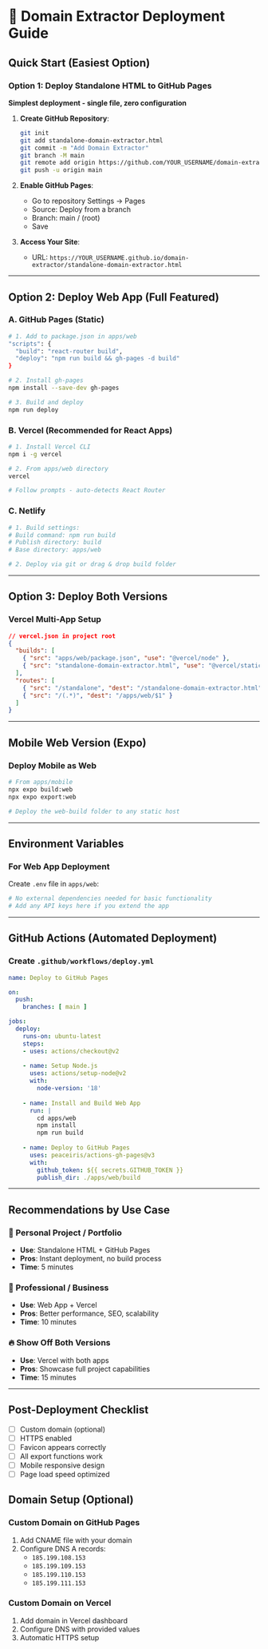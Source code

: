 # 🚀 Domain Extractor Deployment Guide

## Quick Start (Easiest Option)

### Option 1: Deploy Standalone HTML to GitHub Pages
**Simplest deployment - single file, zero configuration**

1. **Create GitHub Repository**:
   ```bash
   git init
   git add standalone-domain-extractor.html
   git commit -m "Add Domain Extractor"
   git branch -M main
   git remote add origin https://github.com/YOUR_USERNAME/domain-extractor.git
   git push -u origin main
   ```

2. **Enable GitHub Pages**:
   - Go to repository Settings → Pages
   - Source: Deploy from a branch
   - Branch: main / (root)
   - Save

3. **Access Your Site**:
   - URL: `https://YOUR_USERNAME.github.io/domain-extractor/standalone-domain-extractor.html`

---

## Option 2: Deploy Web App (Full Featured)

### A. GitHub Pages (Static)
```bash
# 1. Add to package.json in apps/web
"scripts": {
  "build": "react-router build",
  "deploy": "npm run build && gh-pages -d build"
}

# 2. Install gh-pages
npm install --save-dev gh-pages

# 3. Build and deploy
npm run deploy
```

### B. Vercel (Recommended for React Apps)
```bash
# 1. Install Vercel CLI
npm i -g vercel

# 2. From apps/web directory
vercel

# Follow prompts - auto-detects React Router
```

### C. Netlify
```bash
# 1. Build settings:
# Build command: npm run build
# Publish directory: build
# Base directory: apps/web

# 2. Deploy via git or drag & drop build folder
```

---

## Option 3: Deploy Both Versions

### Vercel Multi-App Setup
```json
// vercel.json in project root
{
  "builds": [
    { "src": "apps/web/package.json", "use": "@vercel/node" },
    { "src": "standalone-domain-extractor.html", "use": "@vercel/static" }
  ],
  "routes": [
    { "src": "/standalone", "dest": "/standalone-domain-extractor.html" },
    { "src": "/(.*)", "dest": "/apps/web/$1" }
  ]
}
```

---

## Mobile Web Version (Expo)

### Deploy Mobile as Web
```bash
# From apps/mobile
npx expo build:web
npx expo export:web

# Deploy the web-build folder to any static host
```

---

## Environment Variables

### For Web App Deployment
Create `.env` file in `apps/web`:
```bash
# No external dependencies needed for basic functionality
# Add any API keys here if you extend the app
```

---

## GitHub Actions (Automated Deployment)

### Create `.github/workflows/deploy.yml`
```yaml
name: Deploy to GitHub Pages

on:
  push:
    branches: [ main ]

jobs:
  deploy:
    runs-on: ubuntu-latest
    steps:
    - uses: actions/checkout@v2
    
    - name: Setup Node.js
      uses: actions/setup-node@v2
      with:
        node-version: '18'
        
    - name: Install and Build Web App
      run: |
        cd apps/web
        npm install
        npm run build
        
    - name: Deploy to GitHub Pages
      uses: peaceiris/actions-gh-pages@v3
      with:
        github_token: ${{ secrets.GITHUB_TOKEN }}
        publish_dir: ./apps/web/build
```

---

## Recommendations by Use Case

### 🎯 Personal Project / Portfolio
- **Use**: Standalone HTML + GitHub Pages
- **Pros**: Instant deployment, no build process
- **Time**: 5 minutes

### 🚀 Professional / Business
- **Use**: Web App + Vercel
- **Pros**: Better performance, SEO, scalability
- **Time**: 10 minutes

### 🔥 Show Off Both Versions
- **Use**: Vercel with both apps
- **Pros**: Showcase full project capabilities
- **Time**: 15 minutes

---

## Post-Deployment Checklist

- [ ] Custom domain (optional)
- [ ] HTTPS enabled
- [ ] Favicon appears correctly
- [ ] All export functions work
- [ ] Mobile responsive design
- [ ] Page load speed optimized

## Domain Setup (Optional)

### Custom Domain on GitHub Pages
1. Add CNAME file with your domain
2. Configure DNS A records:
   - `185.199.108.153`
   - `185.199.109.153`
   - `185.199.110.153`
   - `185.199.111.153`

### Custom Domain on Vercel
1. Add domain in Vercel dashboard
2. Configure DNS with provided values
3. Automatic HTTPS setup
